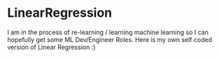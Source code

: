 # LinearRegression
I am in the process of re-learning / learning machine learning so I can hopefully get some ML Dev/Engineer Roles. Here is my own self coded version of Linear Regression :)
